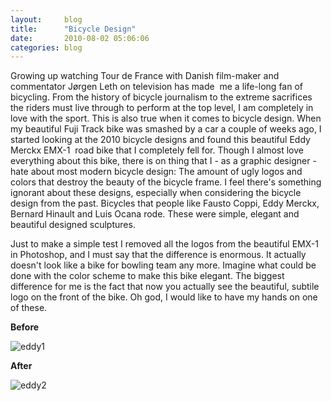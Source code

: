 ```yaml
---
layout:     blog
title:      "Bicycle Design"
date:       2010-08-02 05:06:06
categories: blog
---
```


Growing up watching Tour de France with Danish film-maker and commentator Jørgen Leth on television has made  me a life-long fan of bicycling. From the history of bicycle journalism to the extreme sacrifices the riders must live through to perform at the top level, I am completely in love with the sport. This is also true when it comes to bicycle design. When my beautiful Fuji Track bike was smashed by a car a couple of weeks ago, I started looking at the 2010 bicycle designs and found this beautiful Eddy Merckx EMX-1  road bike that I completely fell for. Though I almost love everything about this bike, there is on thing that I - as a graphic designer - hate about most modern bicycle design: The amount of ugly logos and colors that destroy the beauty of the bicycle frame. I feel there's something ignorant about these designs, especially when considering the bicycle design from the past. Bicycles that people like Fausto Coppi, Eddy Merckx, Bernard Hinault and Luis Ocana rode. These were simple, elegant and beautiful designed sculptures.

Just to make a simple test I removed all the logos from the beautiful EMX-1 in Photoshop, and I must say that the difference is enormous. It actually doesn't look like a bike for bowling team any more. Imagine what could be done with the color scheme to make this bike elegant. The biggest difference for me is the fact that now you actually see the beautiful, subtile logo on the front of the bike. Oh god, I would like to have my hands on one of these.

<strong>Before</strong>

<img alt="eddy1" src="{% asset_path blog/eddy1.jpg %}" />

<strong>After</strong>

<img alt="eddy2" src="{% asset_path blog/eddy2.jpg %}" />